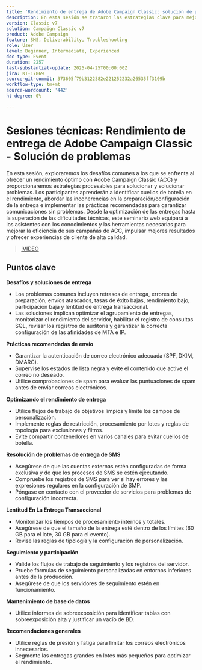```yaml
---
title: 'Rendimiento de entrega de Adobe Campaign Classic: solución de problemas'
description: En esta sesión se trataron las estrategias clave para mejorar el rendimiento del envío de correos electrónicos y SMS con Adobe Campaign. Abordó desafíos comunes como retrasos de entrega, bajo rendimiento y lentitud transaccional, ofreciendo soluciones como optimización por lotes, registro SQL y monitorización del rendimiento del servidor. Las prácticas recomendadas sobre la capacidad de entrega incluían la autenticación de correo electrónico adecuada (SPF, DKIM, DMARC), la monitorización de listas negras y las comprobaciones de correo no deseado. Para obtener un rendimiento mejorado, los expertos recomendaron flujos de trabajo limpios, reglas de restricción y evitar contenedores compartidos. Sugerencias de envío de SMS centradas en la configuración adecuada de cuentas externas y el análisis de registros. La sesión también hizo hincapié en la validación del seguimiento, el mantenimiento de la base de datos mediante informes de sobreexposición y la aplicación de reglas de presión/fatiga para aumentar la participación. Se compartirá una grabación de sesión por correo electrónico y se publicará en el sitio de Adobe Experience Platform.
version: Classic v7
solution: Campaign Classic v7
product: Adobe Campaign
feature: SMS, Deliverability, Troubleshooting
role: User
level: Beginner, Intermediate, Experienced
doc-type: Event
duration: 2257
last-substantial-update: 2025-04-25T00:00:00Z
jira: KT-17869
source-git-commit: 373605f79b3122382e221252232a26535ff3109b
workflow-type: tm+mt
source-wordcount: '442'
ht-degree: 0%

---
```



# Sesiones técnicas: Rendimiento de entrega de Adobe Campaign Classic - Solución de problemas

En esta sesión, exploraremos los desafíos comunes a los que se enfrenta al ofrecer un rendimiento óptimo con Adobe Campaign Classic (ACC) y proporcionaremos estrategias procesables para solucionar y solucionar problemas. Los participantes aprenderán a identificar cuellos de botella en el rendimiento, abordar las incoherencias en la preparación/configuración de la entrega e implementar las prácticas recomendadas para garantizar comunicaciones sin problemas. Desde la optimización de las entregas hasta la superación de las dificultades técnicas, este seminario web equipará a los asistentes con los conocimientos y las herramientas necesarias para mejorar la eficiencia de sus campañas de ACC, impulsar mejores resultados y ofrecer experiencias de cliente de alta calidad.

>[!VIDEO](https://video.tv.adobe.com/v/3457826/?learn=on&enablevpops)

## Puntos clave

**Desafíos y soluciones de entrega**

* Los problemas comunes incluyen retrasos de entrega, errores de preparación, envíos atascados, tasas de éxito bajas, rendimiento bajo, participación baja y lentitud de entrega transaccional.
* Las soluciones implican optimizar el agrupamiento de entregas, monitorizar el rendimiento del servidor, habilitar el registro de consultas SQL, revisar los registros de auditoría y garantizar la correcta configuración de las afinidades de MTA e IP.

**Prácticas recomendadas de envío**

* Garantizar la autenticación de correo electrónico adecuada (SPF, DKIM, DMARC).
* Supervise los estados de lista negra y evite el contenido que active el correo no deseado.
* Utilice comprobaciones de spam para evaluar las puntuaciones de spam antes de enviar correos electrónicos.

**Optimizando el rendimiento de entrega**

* Utilice flujos de trabajo de objetivos limpios y limite los campos de personalización.
* Implemente reglas de restricción, procesamiento por lotes y reglas de topología para exclusiones y filtros.
* Evite compartir contenedores en varios canales para evitar cuellos de botella.

**Resolución de problemas de entrega de SMS**

* Asegúrese de que las cuentas externas estén configuradas de forma exclusiva y de que los procesos de SMS se estén ejecutando.
* Compruebe los registros de SMS para ver si hay errores y las expresiones regulares en la configuración de SMP.
* Póngase en contacto con el proveedor de servicios para problemas de configuración incorrecta.

**Lentitud En La Entrega Transaccional**

* Monitorizar los tiempos de procesamiento internos y totales.
* Asegúrese de que el tamaño de la entrega esté dentro de los límites (60 GB para el lote, 30 GB para el evento).
* Revise las reglas de tipología y la configuración de personalización.

**Seguimiento y participación**

* Valide los flujos de trabajo de seguimiento y los registros del servidor.
* Pruebe fórmulas de seguimiento personalizadas en entornos inferiores antes de la producción.
* Asegúrese de que los servidores de seguimiento estén en funcionamiento.

**Mantenimiento de base de datos**

* Utilice informes de sobreexposición para identificar tablas con sobreexposición alta y justificar un vacío de BD.

**Recomendaciones generales**

* Utilice reglas de presión y fatiga para limitar los correos electrónicos innecesarios.
* Segmente las entregas grandes en lotes más pequeños para optimizar el rendimiento.